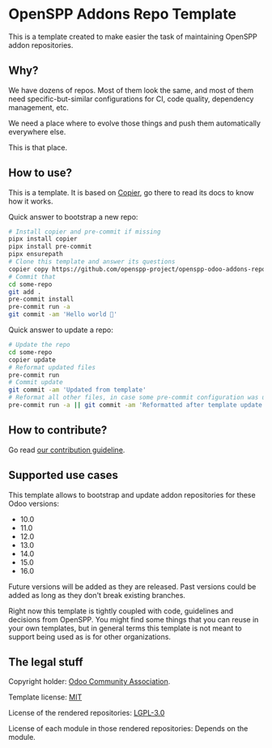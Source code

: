 # OpenSPP Addons Repo Template

This is a template created to make easier the task of maintaining OpenSPP addon repositories.

## Why?

We have dozens of repos. Most of them look the same, and most of them need specific-but-similar configurations
for CI, code quality, dependency management, etc.

We need a place where to evolve those things and push them automatically everywhere else.

This is that place.

## How to use?

This is a template. It is based on [Copier](https://github.com/pykong/copier), go there to read its docs to
know how it works.

Quick answer to bootstrap a new repo:

```bash
# Install copier and pre-commit if missing
pipx install copier
pipx install pre-commit
pipx ensurepath
# Clone this template and answer its questions
copier copy https://github.com/openspp-project/openspp-odoo-addons-repo-template.git some-repo
# Commit that
cd some-repo
git add .
pre-commit install
pre-commit run -a
git commit -am 'Hello world 🖖'
```

Quick answer to update a repo:

```bash
# Update the repo
cd some-repo
copier update
# Reformat updated files
pre-commit run
# Commit update
git commit -am 'Updated from template'
# Reformat all other files, in case some pre-commit configuration was updated
pre-commit run -a || git commit -am 'Reformatted after template update'
```

## How to contribute?

Go read [our contribution guideline](CONTRIBUTING.md).

## Supported use cases

This template allows to bootstrap and update addon repositories for these Odoo versions:

- 10.0
- 11.0
- 12.0
- 13.0
- 14.0
- 15.0
- 16.0

Future versions will be added as they are released. Past versions could be added as long as they don't break
existing branches.

Right now this template is tightly coupled with code, guidelines and decisions from OpenSPP. You might find
some things that you can reuse in your own templates, but in general terms this template is not meant to
support being used as is for other organizations.

## The legal stuff

Copyright holder: [Odoo Community Association](https://odoo-community.org/).

Template license: [MIT](LICENSE)

License of the rendered repositories: [LGPL-3.0](src/LICENSE)

License of each module in those rendered repositories: Depends on the module.

